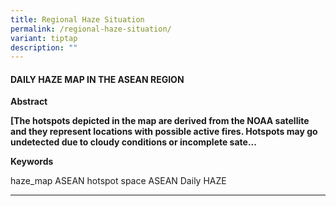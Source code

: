 ```yaml
---
title: Regional Haze Situation
permalink: /regional-haze-situation/
variant: tiptap
description: ""
---
```

<h4><strong>DAILY HAZE MAP IN THE ASEAN REGION</strong></h4>
<p><strong>Abstract</strong>
</p>
<p><strong>[The hotspots depicted in the map are derived from the NOAA satellite and they represent locations with possible active fires. Hotspots may go undetected due to cloudy conditions or incomplete sate...</strong>
</p>
<p><strong>Keywords</strong>
</p>
<p>haze_map ASEAN hotspot space ASEAN Daily HAZE</p>
<hr>
<p></p>